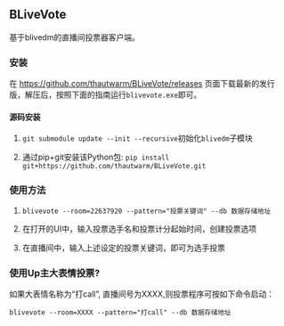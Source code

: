 ## BLiveVote

基于blivedm的直播间投票器客户端。

### 安装

在 https://github.com/thautwarm/BLiveVote/releases 页面下载最新的发行版，解压后，按照下面的指南运行`blivevote.exe`即可。

#### 源码安装

1. `git submodule update --init --recursive`初始化`blivedm`子模块

2. 通过pip+git安装该Python包: `pip install git+https://github.com/thautwarm/BLiveVote.git`

### 使用方法

1. `blivevote --room=22637920 --pattern="投票关键词" --db 数据存储地址`

2. 在打开的UI中，输入投票选手名和投票计分起始时间，创建投票选项

3. 在直播间中，输入上述设定的投票关键词，即可为选手投票

### 使用Up主大表情投票?

如果大表情名称为“打call”, 直播间号为XXXX,则投票程序可按如下命令启动：

```
blivevote --room=XXXX --pattern="打call" --db 数据存储地址
```
